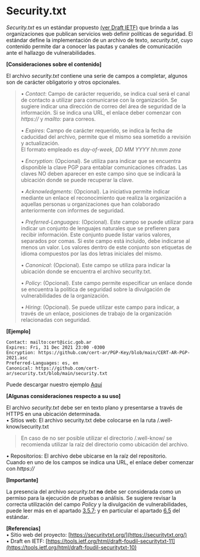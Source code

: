 # Security.txt
*Security.txt* es un estándar propuesto [(ver Draft IETF)](https://tools.ietf.org/html/draft-foudil-securitytxt-11) que brinda a las organizaciones que publican servicios web definir políticas de seguridad. El estándar define la implementación de un archivo de texto, *security.txt*, cuyo contenido permite dar a conocer las pautas y canales de comunicación ante el hallazgo de vulnerabilidades.  
  
  
**[Consideraciones sobre el contenido]**  
  
El archivo *security.txt* contiene una serie de campos a completar, algunos son de carácter obligatorio y otros opcionales.
> • *Contact*:  Campo de carácter requerido, se indica cual será el canal de contacto a utilizar para comunicarse con la organización. Se sugiere indicar una dirección de correo del área de seguridad de la información. Si se indica una URL, el enlace deber comenzar con *https://* y *mailto:* para correos.  
> 
> • *Expires*:  Campo de carácter requerido, se indica la fecha de caducidad del archivo, permite que el mismo sea sometido a revisión y actualización.  
> El formato empleado es *day-of-week, DD MM YYYY hh:mm zone*  
> 
> • *Encryption*: (Opcional). Se utiliza para indicar que se encuentra disponible la clave PGP para entablar comunicaciones cifradas. Las claves NO deben aparecer en este campo sino que se indicará la ubicación donde se puede recuperar la clave.  
> 
> •	*Acknowledgments*: (Opcional). La iniciativa permite indicar mediante un enlace el reconocimiento que realiza la organización a aquellas personas u organizaciones que han colaborado anteriormente con informes de seguridad.  
> 
> •	*Preferred-Languages*: (Opcional). Este campo se puede utilizar para indicar un conjunto de lenguajes naturales que se prefieren para recibir información. Este conjunto puede listar varios valores, separados por comas. Si este campo está incluido, debe indicarse al menos un valor. Los valores dentro de este conjunto son etiquetas de idioma compuestos por las dos letras iniciales del mismo.  
> 
> • *Canonical*: (Opcional). Este campo se utiliza para indicar la ubicación donde se encuentra el archivo security.txt.  
> 
> •	*Policy*: (Opcional). Este campo permite especificar un enlace donde se encuentra la política de seguridad sobre la divulgación de vulnerabilidades de la organización.  
> 
> •	*Hiring*: (Opcional). Se puede utilizar este campo para indicar, a través de un enlace, posiciones de trabajo de la organización relacionadas con seguridad.  
  
  
**[Ejemplo]**
  
```
Contact: mailto:cert@icic.gob.ar
Expires: Fri, 31 Dec 2021 23:00 -0300
Encryption: https://github.com/cert-ar/PGP-Key/blob/main/CERT-AR-PGP-2021.asc
Preferred-Languages: es, en
Canonical: https://github.com/cert-ar/security.txt/blob/main/security.txt
```
Puede descargar nuestro ejemplo [Aquí](https://github.com/cert-ar/security.txt/blob/main/security.txt)
  
  

**[Algunas consideraciones respecto a su uso]**  

El archivo *security.txt* debe ser en texto plano y presentarse a través de HTTPS en una ubicación determinada.  
•	Sitios web: El archivo security.txt debe colocarse en la ruta /.well-know/security.txt
> En caso de no ser posible utilizar el directorio /.well-know/ se recomienda utilizar la raíz del directorio como ubicación del archivo.  
> 
•	Repositorios: El archivo debe ubicarse en la raíz del repositorio.  
Cuando en uno de los campos se indica una URL, el enlace deber comenzar con *https://*  
  
  
**[Importante]**

La presencia del archivo *security.txt* **no** debe ser considerada como un permiso para la ejecución de pruebas o análisis.
Se sugiere revisar la correcta utilización del campo *Policy* y la divulgación de vulnerabilidades, puede leer más en el apartado [3.5.7](https://tools.ietf.org/html/draft-foudil-securitytxt-11#section-3.5.7); y en particular el apartado [6.5](https://tools.ietf.org/html/draft-foudil-securitytxt-11#section-6.5) del estándar.



**[Referencias]**  
• Sitio web del proyecto:  [https://securitytxt.org/](https://securitytxt.org/)  
• Draft en IETF:  [https://tools.ietf.org/html/draft-foudil-securitytxt-11](https://tools.ietf.org/html/draft-foudil-securitytxt-10)
